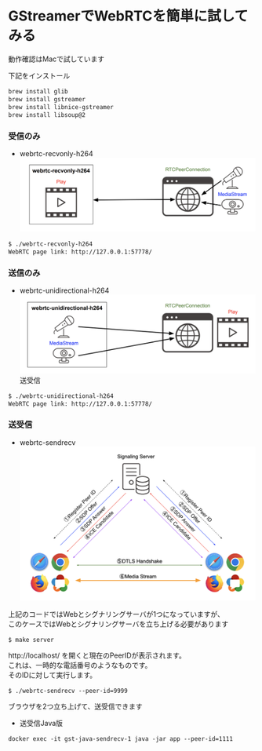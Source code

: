 # GStreamerでWebRTCを簡単に試してみる

動作確認はMacで試しています

下記をインストール
```shell
brew install glib
brew install gstreamer
brew install libnice-gstreamer
brew install libsoup@2
```


### 受信のみ
* webrtc-recvonly-h264
![webrtc-recvonly-h264](img/webrtc-recvonly-h264.png)
```shell
$ ./webrtc-recvonly-h264
WebRTC page link: http://127.0.0.1:57778/
```

### 送信のみ
* webrtc-unidirectional-h264
![webrtc-unidirectional-h264](img/webrtc-unidirectional-h264.png)
送受信
```shell
$ ./webrtc-unidirectional-h264
WebRTC page link: http://127.0.0.1:57778/
```

### 送受信
* webrtc-sendrecv
![webrtc-sendrecv](img/webrtc-sendrecv.png)

上記のコードではWebとシグナリングサーバが1つになっていますが、  
このケースではWebとシグナリングサーバを立ち上げる必要があります  
```shell
$ make server
```

http://localhost/ を開くと現在のPeerIDが表示されます。  
これは、一時的な電話番号のようなものです。  
そのIDに対して実行します。  

```shell
$ ./webrtc-sendrecv --peer-id=9999
```

ブラウザを2つ立ち上げて、送受信できます

* 送受信Java版  
```shell
docker exec -it gst-java-sendrecv-1 java -jar app --peer-id=1111
```
